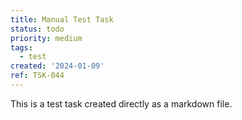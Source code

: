 ```yaml
---
title: Manual Test Task
status: todo
priority: medium
tags:
  - test
created: '2024-01-09'
ref: TSK-044
---
```

This is a test task created directly as a markdown file. 
